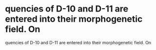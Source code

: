 # quencies of D-10 and D-11 are entered into their morphogenetic field. On

quencies of D-10 and D-11 are entered into their morphogenetic field. On
